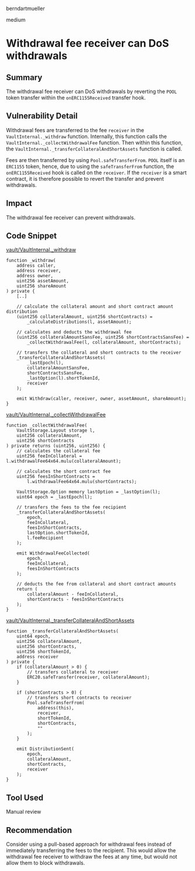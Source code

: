 berndartmueller

medium

# Withdrawal fee receiver can DoS withdrawals

## Summary

The withdrawal fee receiver can DoS withdrawals by reverting the `POOL` token transfer within the `onERC1155Received` transfer hook.

## Vulnerability Detail

Withdrawal fees are transferred to the fee `receiver` in the `VaultInternal._withdraw` function. Internally, this function calls the `VaultInternal._collectWithdrawalFee` function. Then within this function, the `VaultInternal._transferCollateralAndShortAssets` function is called.

Fees are then transferred by using `Pool.safeTransferFrom`. `POOL` itself is an `ERC1155` token, hence, due to using the `safeTransferFrom` function, the `onERC1155Received` hook is called on the `receiver`. If the `receiver` is a smart contract, it is therefore possible to revert the transfer and prevent withdrawals.

## Impact

The withdrawal fee receiver can prevent withdrawals.

## Code Snippet

[vault/VaultInternal.\_withdraw](https://github.com/sherlock-audit/2022-09-knox/blob/main/knox-contracts/contracts/vault/VaultInternal.sol#L277)

```solidity
function _withdraw(
    address caller,
    address receiver,
    address owner,
    uint256 assetAmount,
    uint256 shareAmount
) private {
    [..]

    // calculate the collateral amount and short contract amount distribution
    (uint256 collateralAmount, uint256 shortContracts) =
        _calculateDistributions(l, assetAmount);

    // calculates and deducts the withdrawal fee
    (uint256 collateralAmountSansFee, uint256 shortContractsSansFee) =
        _collectWithdrawalFee(l, collateralAmount, shortContracts);

    // transfers the collateral and short contracts to the receiver
    _transferCollateralAndShortAssets(
        _lastEpoch(l),
        collateralAmountSansFee,
        shortContractsSansFee,
        _lastOption(l).shortTokenId,
        receiver
    );

    emit Withdraw(caller, receiver, owner, assetAmount, shareAmount);
}
```

[vault/VaultInternal.\_collectWithdrawalFee](https://github.com/sherlock-audit/2022-09-knox/blob/main/knox-contracts/contracts/vault/VaultInternal.sol#L383-L389)

```solidity
function _collectWithdrawalFee(
    VaultStorage.Layout storage l,
    uint256 collateralAmount,
    uint256 shortContracts
) private returns (uint256, uint256) {
    // calculates the collateral fee
    uint256 feeInCollateral = l.withdrawalFee64x64.mulu(collateralAmount);

    // calculates the short contract fee
    uint256 feesInShortContracts =
        l.withdrawalFee64x64.mulu(shortContracts);

    VaultStorage.Option memory lastOption = _lastOption(l);
    uint64 epoch = _lastEpoch(l);

    // transfers the fees to the fee recipient
    _transferCollateralAndShortAssets(
        epoch,
        feeInCollateral,
        feesInShortContracts,
        lastOption.shortTokenId,
        l.feeRecipient
    );

    emit WithdrawalFeeCollected(
        epoch,
        feeInCollateral,
        feesInShortContracts
    );

    // deducts the fee from collateral and short contract amounts
    return (
        collateralAmount - feeInCollateral,
        shortContracts - feesInShortContracts
    );
}
```

[vault/VaultInternal.\_transferCollateralAndShortAssets](https://github.com/sherlock-audit/2022-09-knox/blob/main/knox-contracts/contracts/vault/VaultInternal.sol#L426-L432)

```solidity
function _transferCollateralAndShortAssets(
    uint64 epoch,
    uint256 collateralAmount,
    uint256 shortContracts,
    uint256 shortTokenId,
    address receiver
) private {
    if (collateralAmount > 0) {
        // transfers collateral to receiver
        ERC20.safeTransfer(receiver, collateralAmount);
    }

    if (shortContracts > 0) {
        // transfers short contracts to receiver
        Pool.safeTransferFrom(
            address(this),
            receiver,
            shortTokenId,
            shortContracts,
            ""
        );
    }

    emit DistributionSent(
        epoch,
        collateralAmount,
        shortContracts,
        receiver
    );
}
```

## Tool Used

Manual review

## Recommendation

Consider using a pull-based approach for withdrawal fees instead of immediately transferring the fees to the recipient. This would allow the withdrawal fee receiver to withdraw the fees at any time, but would not allow them to block withdrawals.
